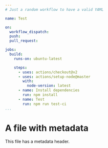 ```yaml
---
# Just a random workflow to have a valid YAML

name: Test

on:
  workflow_dispatch:
  push:
  pull_request:

jobs:
  build:
    runs-on: ubuntu-latest

    steps:
      - uses: actions/checkout@v2
      - uses: actions/setup-node@master
        with:
          node-version: latest
      - name: Install dependencies
        run: npm install
      - name: Test
        run: npm run test-ci
...
```


# A file with metadata

This file has a metadata header.
